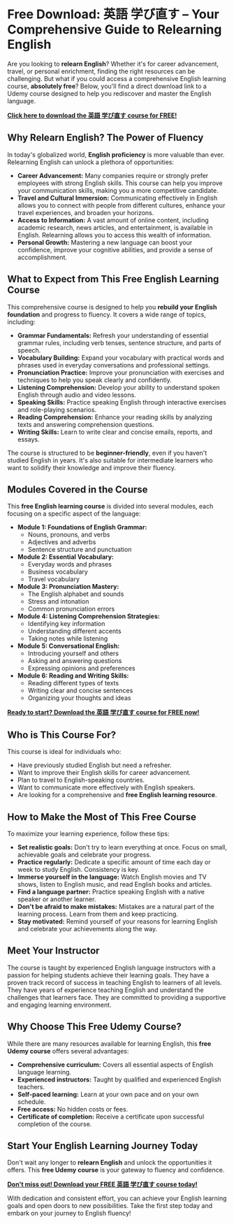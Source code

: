 # Free Download: 英語 学び直す – Your Comprehensive Guide to Relearning English

Are you looking to **relearn English**? Whether it's for career advancement, travel, or personal enrichment, finding the right resources can be challenging. But what if you could access a comprehensive English learning course, **absolutely free**? Below, you'll find a direct download link to a Udemy course designed to help you rediscover and master the English language.

[**Click here to download the 英語 学び直す course for FREE!**](https://udemywork.com/eigo-manabinaosu)

## Why Relearn English? The Power of Fluency

In today's globalized world, **English proficiency** is more valuable than ever. Relearning English can unlock a plethora of opportunities:

*   **Career Advancement:** Many companies require or strongly prefer employees with strong English skills. This course can help you improve your communication skills, making you a more competitive candidate.
*   **Travel and Cultural Immersion:** Communicating effectively in English allows you to connect with people from different cultures, enhance your travel experiences, and broaden your horizons.
*   **Access to Information:** A vast amount of online content, including academic research, news articles, and entertainment, is available in English. Relearning allows you to access this wealth of information.
*   **Personal Growth:** Mastering a new language can boost your confidence, improve your cognitive abilities, and provide a sense of accomplishment.

## What to Expect from This Free English Learning Course

This comprehensive course is designed to help you **rebuild your English foundation** and progress to fluency. It covers a wide range of topics, including:

*   **Grammar Fundamentals:** Refresh your understanding of essential grammar rules, including verb tenses, sentence structure, and parts of speech.
*   **Vocabulary Building:** Expand your vocabulary with practical words and phrases used in everyday conversations and professional settings.
*   **Pronunciation Practice:** Improve your pronunciation with exercises and techniques to help you speak clearly and confidently.
*   **Listening Comprehension:** Develop your ability to understand spoken English through audio and video lessons.
*   **Speaking Skills:** Practice speaking English through interactive exercises and role-playing scenarios.
*   **Reading Comprehension:** Enhance your reading skills by analyzing texts and answering comprehension questions.
*   **Writing Skills:** Learn to write clear and concise emails, reports, and essays.

The course is structured to be **beginner-friendly**, even if you haven't studied English in years. It's also suitable for intermediate learners who want to solidify their knowledge and improve their fluency.

## Modules Covered in the Course

This **free English learning course** is divided into several modules, each focusing on a specific aspect of the language:

*   **Module 1: Foundations of English Grammar:**
    *   Nouns, pronouns, and verbs
    *   Adjectives and adverbs
    *   Sentence structure and punctuation
*   **Module 2: Essential Vocabulary:**
    *   Everyday words and phrases
    *   Business vocabulary
    *   Travel vocabulary
*   **Module 3: Pronunciation Mastery:**
    *   The English alphabet and sounds
    *   Stress and intonation
    *   Common pronunciation errors
*   **Module 4: Listening Comprehension Strategies:**
    *   Identifying key information
    *   Understanding different accents
    *   Taking notes while listening
*   **Module 5: Conversational English:**
    *   Introducing yourself and others
    *   Asking and answering questions
    *   Expressing opinions and preferences
*   **Module 6: Reading and Writing Skills:**
    *   Reading different types of texts
    *   Writing clear and concise sentences
    *   Organizing your thoughts and ideas

[**Ready to start? Download the 英語 学び直す course for FREE now!**](https://udemywork.com/eigo-manabinaosu)

## Who is This Course For?

This course is ideal for individuals who:

*   Have previously studied English but need a refresher.
*   Want to improve their English skills for career advancement.
*   Plan to travel to English-speaking countries.
*   Want to communicate more effectively with English speakers.
*   Are looking for a comprehensive and **free English learning resource**.

## How to Make the Most of This Free Course

To maximize your learning experience, follow these tips:

*   **Set realistic goals:** Don't try to learn everything at once. Focus on small, achievable goals and celebrate your progress.
*   **Practice regularly:** Dedicate a specific amount of time each day or week to study English. Consistency is key.
*   **Immerse yourself in the language:** Watch English movies and TV shows, listen to English music, and read English books and articles.
*   **Find a language partner:** Practice speaking English with a native speaker or another learner.
*   **Don't be afraid to make mistakes:** Mistakes are a natural part of the learning process. Learn from them and keep practicing.
*   **Stay motivated:** Remind yourself of your reasons for learning English and celebrate your achievements along the way.

## Meet Your Instructor

The course is taught by experienced English language instructors with a passion for helping students achieve their learning goals. They have a proven track record of success in teaching English to learners of all levels. They have years of experience teaching English and understand the challenges that learners face. They are committed to providing a supportive and engaging learning environment.

## Why Choose This Free Udemy Course?

While there are many resources available for learning English, this **free Udemy course** offers several advantages:

*   **Comprehensive curriculum:** Covers all essential aspects of English language learning.
*   **Experienced instructors:** Taught by qualified and experienced English teachers.
*   **Self-paced learning:** Learn at your own pace and on your own schedule.
*   **Free access:** No hidden costs or fees.
*   **Certificate of completion:** Receive a certificate upon successful completion of the course.

## Start Your English Learning Journey Today

Don't wait any longer to **relearn English** and unlock the opportunities it offers. This **free Udemy course** is your gateway to fluency and confidence.

**[Don't miss out! Download your FREE 英語 学び直す course today!](https://udemywork.com/eigo-manabinaosu)**

With dedication and consistent effort, you can achieve your English learning goals and open doors to new possibilities. Take the first step today and embark on your journey to English fluency!
